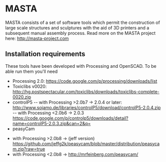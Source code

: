 MASTA
=====

MASTA consists of a set of software tools which permit the construction of large scale structures and sculptures with the aid of 3D printers and a subsequent manual assembly process.
Read more on the MASTA project here: http://masta-project.com

Installation requirements
-------------------------

These tools have been developed with Processing and OpenSCAD. To be able run them you'll need

* Processing 2.0: https://code.google.com/p/processing/downloads/list
* Toxiclibs v0020: http://hg.postspectacular.com/toxiclibs/downloads/toxiclibs-complete-0020.zip
* controlP5 
-- with Processing >2.0b7 -> 2.0.4 or later: http://www.sojamo.de/libraries/controlP5/download/controlP5-2.0.4.zip
-- with Processing <2.0b6 -> 2.0.3 https://code.google.com/p/controlp5/downloads/detail?name=controlP5-2.0.3.zip&can=2&q=
* peasyCam
- with Processing >2.0b8 -> (jeff version) https://github.com/jeffg2k/peasycam/blob/master/distribution/peasycam.zip?raw=true
- with Processing <2.0b8 -> http://mrfeinberg.com/peasycam/


